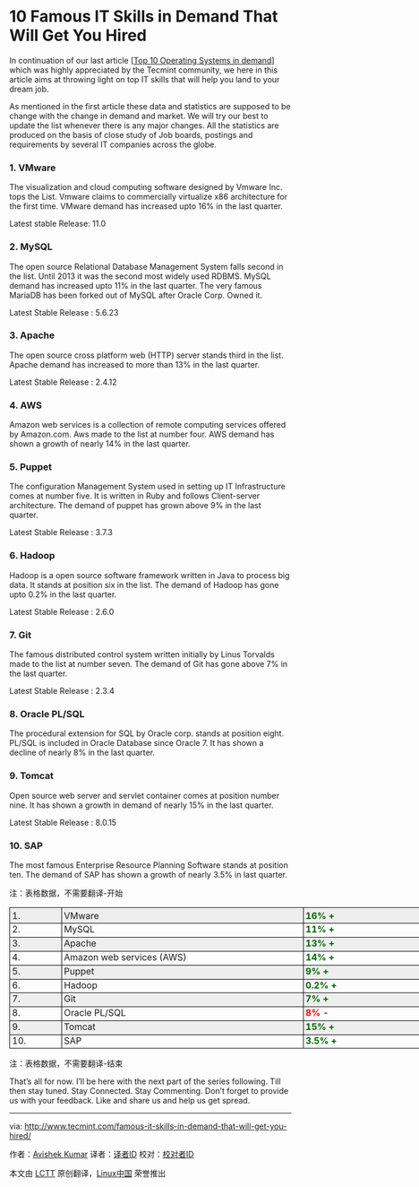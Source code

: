 10 Famous IT Skills in Demand That Will Get You Hired
================================================================================
In continuation of our last article [[Top 10 Operating Systems in demand][1]] which was highly appreciated by the Tecmint community, we here in this article aims at throwing light on top IT skills that will help you land to your dream job.

As mentioned in the first article these data and statistics are supposed to be change with the change in demand and market. We will try our best to update the list whenever there is any major changes. All the statistics are produced on the basis of close study of Job boards, postings and requirements by several IT companies across the globe.

### 1. VMware ###

The visualization and cloud computing software designed by Vmware Inc. tops the List. Vmware claims to commercially virtualize x86 architecture for the first time. VMware demand has increased upto 16% in the last quarter.

Latest stable Release: 11.0

### 2. MySQL ###

The open source Relational Database Management System falls second in the list. Until 2013 it was the second most widely used RDBMS. MySQL demand has increased upto 11% in the last quarter. The very famous MariaDB has been forked out of MySQL after Oracle Corp. Owned it.

Latest Stable Release : 5.6.23

### 3. Apache ###

The open source cross platform web (HTTP) server stands third in the list. Apache demand has increased to more than 13% in the last quarter.

Latest Stable Release : 2.4.12

### 4. AWS ###

Amazon web services is a collection of remote computing services offered by Amazon.com. Aws made to the list at number four. AWS demand has shown a growth of nearly 14% in the last quarter.

### 5. Puppet ###

The configuration Management System used in setting up IT Infrastructure comes at number five. It is written in Ruby and follows Client-server architecture. The demand of puppet has grown above 9% in the last quarter.

Latest Stable Release : 3.7.3

### 6. Hadoop ###

Hadoop is a open source software framework written in Java to process big data. It stands at position six in the list. The demand of Hadoop has gone upto 0.2% in the last quarter.

Latest Stable Release : 2.6.0

### 7. Git ###

The famous distributed control system written initially by Linus Torvalds made to the list at number seven. The demand of Git has gone above 7% in the last quarter.

Latest Stable Release : 2.3.4

### 8. Oracle PL/SQL ###

The procedural extension for SQL by Oracle corp. stands at position eight. PL/SQL is included in Oracle Database since Oracle 7. It has shown a decline of nearly 8% in the last quarter.

### 9. Tomcat ###

Open source web server and servlet container comes at position number nine. It has shown a growth in demand of nearly 15% in the last quarter.

Latest Stable Release : 8.0.15

### 10. SAP ###

The most famous Enterprise Resource Planning Software stands at position ten. The demand of SAP has shown a growth of nearly 3.5% in last quarter.

注：表格数据，不需要翻译-开始
<table cellspacing="0" cellpadding="5" style="width: 804px;">
<colgroup>
<col width="88">
<col width="427">
<col width="257">
</colgroup>
<tbody>
<tr valign="top">
<td width="88" bgcolor="#eeeeee" style="border-bottom: 1px solid #000000; border-left: 1px solid #000000; border-right: none; border-top: 1px solid #000000; padding-bottom: 0.1cm; padding-left: 0.1cm; padding-right: 0cm; padding-top: 0.1cm;">1.
			</td>
<td width="427" bgcolor="#eeeeee" style="border-bottom: 1px solid #000000; border-left: 1px solid #000000; border-right: none; border-top: 1px solid #000000; padding-bottom: 0.1cm; padding-left: 0.1cm; padding-right: 0cm; padding-top: 0.1cm;">VMware</td>
<td width="257" bgcolor="#eeeeee" style="border: 1px solid #000000; padding: 0.1cm;"><span style="color: #006600;"><b>16% +</b></span></td>
</tr>
<tr valign="top" class="alt">
<td width="88" style="border-bottom: 1px solid #000000; border-left: 1px solid #000000; border-right: none; border-top: none; padding-bottom: 0.1cm; padding-left: 0.1cm; padding-right: 0cm; padding-top: 0cm;">2.
			</td>
<td width="427" style="border-bottom: 1px solid #000000; border-left: 1px solid #000000; border-right: none; border-top: none; padding-bottom: 0.1cm; padding-left: 0.1cm; padding-right: 0cm; padding-top: 0cm;">MySQL</td>
<td width="257" style="border-bottom: 1px solid #000000; border-left: 1px solid #000000; border-right: 1px solid #000000; border-top: none; padding-bottom: 0.1cm; padding-left: 0.1cm; padding-right: 0.1cm; padding-top: 0cm;"><span style="color: #006600;"><b>11% +</b></span></td>
</tr>
<tr valign="top">
<td width="88" bgcolor="#eeeeee" style="border-bottom: 1px solid #000000; border-left: 1px solid #000000; border-right: none; border-top: none; padding-bottom: 0.1cm; padding-left: 0.1cm; padding-right: 0cm; padding-top: 0cm;">3.</td>
<td width="427" bgcolor="#eeeeee" style="border-bottom: 1px solid #000000; border-left: 1px solid #000000; border-right: none; border-top: none; padding-bottom: 0.1cm; padding-left: 0.1cm; padding-right: 0cm; padding-top: 0cm;">Apache</td>
<td width="257" bgcolor="#eeeeee" style="border-bottom: 1px solid #000000; border-left: 1px solid #000000; border-right: 1px solid #000000; border-top: none; padding-bottom: 0.1cm; padding-left: 0.1cm; padding-right: 0.1cm; padding-top: 0cm;"><span style="color: #006600;"><b>13% +</b></span></td>
</tr>
<tr valign="top" class="alt">
<td width="88" style="border-bottom: 1px solid #000000; border-left: 1px solid #000000; border-right: none; border-top: none; padding-bottom: 0.1cm; padding-left: 0.1cm; padding-right: 0cm; padding-top: 0cm;">4.
			</td>
<td width="427" style="border-bottom: 1px solid #000000; border-left: 1px solid #000000; border-right: none; border-top: none; padding-bottom: 0.1cm; padding-left: 0.1cm; padding-right: 0cm; padding-top: 0cm;">Amazon web services (AWS)</td>
<td width="257" style="border-bottom: 1px solid #000000; border-left: 1px solid #000000; border-right: 1px solid #000000; border-top: none; padding-bottom: 0.1cm; padding-left: 0.1cm; padding-right: 0.1cm; padding-top: 0cm;"><span style="color: #006600;"><b>14% +</b></span></td>
</tr>
<tr valign="top">
<td width="88" bgcolor="#eeeeee" style="border-bottom: 1px solid #000000; border-left: 1px solid #000000; border-right: none; border-top: none; padding-bottom: 0.1cm; padding-left: 0.1cm; padding-right: 0cm; padding-top: 0cm;">5.
			</td>
<td width="427" bgcolor="#eeeeee" style="border-bottom: 1px solid #000000; border-left: 1px solid #000000; border-right: none; border-top: none; padding-bottom: 0.1cm; padding-left: 0.1cm; padding-right: 0cm; padding-top: 0cm;">Puppet</td>
<td width="257" bgcolor="#eeeeee" style="border-bottom: 1px solid #000000; border-left: 1px solid #000000; border-right: 1px solid #000000; border-top: none; padding-bottom: 0.1cm; padding-left: 0.1cm; padding-right: 0.1cm; padding-top: 0cm;"><span style="color: #006600;"><b>9%   +</b></span></td>
</tr>
<tr valign="top" class="alt">
<td width="88" style="border-bottom: 1px solid #000000; border-left: 1px solid #000000; border-right: none; border-top: none; padding-bottom: 0.1cm; padding-left: 0.1cm; padding-right: 0cm; padding-top: 0cm;">6.</td>
<td width="427" style="border-bottom: 1px solid #000000; border-left: 1px solid #000000; border-right: none; border-top: none; padding-bottom: 0.1cm; padding-left: 0.1cm; padding-right: 0cm; padding-top: 0cm;">Hadoop</td>
<td width="257" style="border-bottom: 1px solid #000000; border-left: 1px solid #000000; border-right: 1px solid #000000; border-top: none; padding-bottom: 0.1cm; padding-left: 0.1cm; padding-right: 0.1cm; padding-top: 0cm;"><span style="color: #006600;"><b>0.2% +</b></span></td>
</tr>
<tr valign="top">
<td width="88" bgcolor="#eeeeee" style="border-bottom: 1px solid #000000; border-left: 1px solid #000000; border-right: none; border-top: none; padding-bottom: 0.1cm; padding-left: 0.1cm; padding-right: 0cm; padding-top: 0cm;">7.</td>
<td width="427" bgcolor="#eeeeee" style="border-bottom: 1px solid #000000; border-left: 1px solid #000000; border-right: none; border-top: none; padding-bottom: 0.1cm; padding-left: 0.1cm; padding-right: 0cm; padding-top: 0cm;">Git</td>
<td width="257" bgcolor="#eeeeee" style="border-bottom: 1px solid #000000; border-left: 1px solid #000000; border-right: 1px solid #000000; border-top: none; padding-bottom: 0.1cm; padding-left: 0.1cm; padding-right: 0.1cm; padding-top: 0cm;"><span style="color: #006600;"><b>7%  +</b></span></td>
</tr>
<tr valign="top" class="alt">
<td width="88" style="border-bottom: 1px solid #000000; border-left: 1px solid #000000; border-right: none; border-top: none; padding-bottom: 0.1cm; padding-left: 0.1cm; padding-right: 0cm; padding-top: 0cm;">8.</td>
<td width="427" style="border-bottom: 1px solid #000000; border-left: 1px solid #000000; border-right: none; border-top: none; padding-bottom: 0.1cm; padding-left: 0.1cm; padding-right: 0cm; padding-top: 0cm;">Oracle PL/SQL</td>
<td width="257" style="border-bottom: 1px solid #000000; border-left: 1px solid #000000; border-right: 1px solid #000000; border-top: none; padding-bottom: 0.1cm; padding-left: 0.1cm; padding-right: 0.1cm; padding-top: 0cm;"><span style="color: red;"><b>8%   -</b></span></td>
</tr>
<tr valign="top">
<td width="88" bgcolor="#eeeeee" style="border-bottom: 1px solid #000000; border-left: 1px solid #000000; border-right: none; border-top: none; padding-bottom: 0.1cm; padding-left: 0.1cm; padding-right: 0cm; padding-top: 0cm;">9.</td>
<td width="427" bgcolor="#eeeeee" style="border-bottom: 1px solid #000000; border-left: 1px solid #000000; border-right: none; border-top: none; padding-bottom: 0.1cm; padding-left: 0.1cm; padding-right: 0cm; padding-top: 0cm;">Tomcat</td>
<td width="257" bgcolor="#eeeeee" style="border-bottom: 1px solid #000000; border-left: 1px solid #000000; border-right: 1px solid #000000; border-top: none; padding-bottom: 0.1cm; padding-left: 0.1cm; padding-right: 0.1cm; padding-top: 0cm;"><span style="color: #006600;"><b>15% +</b></span></td>
</tr>
<tr valign="top" class="alt">
<td width="88" style="border-bottom: 1px solid #000000; border-left: 1px solid #000000; border-right: none; border-top: none; padding-bottom: 0.1cm; padding-left: 0.1cm; padding-right: 0cm; padding-top: 0cm;">10.</td>
<td width="427" style="border-bottom: 1px solid #000000; border-left: 1px solid #000000; border-right: none; border-top: none; padding-bottom: 0.1cm; padding-left: 0.1cm; padding-right: 0cm; padding-top: 0cm;">SAP</td>
<td width="257" style="border-bottom: 1px solid #000000; border-left: 1px solid #000000; border-right: 1px solid #000000; border-top: none; padding-bottom: 0.1cm; padding-left: 0.1cm; padding-right: 0.1cm; padding-top: 0cm;"><span style="color: #006600;"><b>3.5% +</b></span></td>
</tr>
</tbody>
</table>
注：表格数据，不需要翻译-结束

That’s all for now. I’ll be here with the next part of the series following. Till then stay tuned. Stay Connected. Stay Commenting. Don’t forget to provide us with your feedback. Like and share us and help us get spread.

--------------------------------------------------------------------------------

via: http://www.tecmint.com/famous-it-skills-in-demand-that-will-get-you-hired/

作者：[Avishek Kumar][a]
译者：[译者ID](https://github.com/译者ID)
校对：[校对者ID](https://github.com/校对者ID)

本文由 [LCTT](https://github.com/LCTT/TranslateProject) 原创翻译，[Linux中国](http://linux.cn/) 荣誉推出

[a]:http://www.tecmint.com/author/avishek/
[1]:http://www.tecmint.com/top-distributions-in-demand-to-get-your-dream-job/